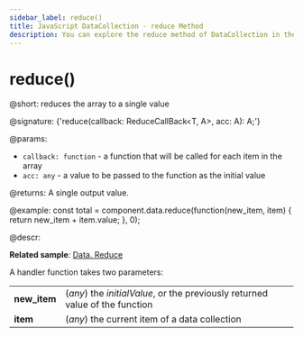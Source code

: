```yaml
---
sidebar_label: reduce()
title: JavaScript DataCollection - reduce Method 
description: You can explore the reduce method of DataCollection in the documentation of the DHTMLX JavaScript UI library. Browse developer guides and API reference, try out code examples and live demos, and download a free 30-day evaluation version of DHTMLX Suite 7.
---
```


# reduce()

@short: reduces the array to a single value

@signature: {'reduce<A>(callback: ReduceCallBack<T, A>, acc: A): A;'}

@params:

- `callback: function` - a function that will be called for each item in the array
- `acc: any` - a value to be passed to the function as the initial value

@returns:
A single output value.

@example:
const total = component.data.reduce(function(new_item, item) {
    return new_item + item.value;
}, 0);

@descr:

**Related sample**: [Data. Reduce](https://snippet.dhtmlx.com/pv7hewc7)

A handler function takes two parameters:

<table>
	<tbody>
        <tr>
			<td><b>new_item</b></td>
			<td>(<i>any</i>) the <i>initialValue</i>, or the previously returned value of the function</td>
		</tr>
        <tr>
			<td><b>item</b></td>
			<td>(<i>any</i>) the current item of a data collection</td>
		</tr>
    </tbody>
</table>
